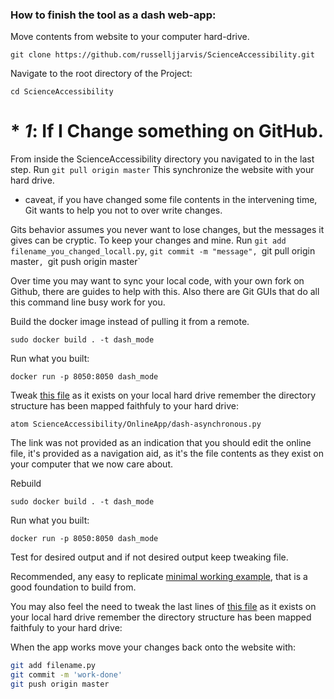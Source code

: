 

### How to finish the tool as a dash web-app:

Move contents from website to your computer hard-drive.
```
git clone https://github.com/russelljjarvis/ScienceAccessibility.git
```

Navigate to the root directory of the Project:
```
cd ScienceAccessibility
```

# * ***1***: If I Change something on GitHub.
From inside the ScienceAccessibility directory you navigated to in the last step. Run ``` git pull origin master ``` This synchronize the website with your hard drive.

* caveat, if you have changed some file contents in the intervening time, Git wants to help you not to over write changes. 

Gits behavior assumes you never want to lose changes, but the messages it gives can be cryptic. To keep your changes and mine. Run `git add filename_you_changed_locall.py`, `git commit -m "message", `git pull origin master`, `git push origin master`

Over time you may want to sync your local code, with your own fork on Github, there are guides to help with this. Also there are Git GUIs that do all this command line busy work for you.

Build the docker image instead of pulling it from a remote.
```
sudo docker build . -t dash_mode
```
Run what you built:
```
docker run -p 8050:8050 dash_mode
```

Tweak [this file](https://github.com/russelljjarvis/ScienceAccessibility/blob/master/OnlineApp/dash-asynchronous.py) as it exists on your local hard drive remember the directory structure has been mapped faithfuly to your hard drive:
```
atom ScienceAccessibility/OnlineApp/dash-asynchronous.py
```
The link was not provided as an indication that you should edit the online file, it's provided as a navigation aid, as it's the file contents as they exist on your computer that we now care about.

Rebuild
```
sudo docker build . -t dash_mode
```
Run what you built:
```
docker run -p 8050:8050 dash_mode
```
Test for desired output and if not desired output keep tweaking file.

Recommended, any easy to replicate [minimal working example](https://arthought.com/dash-simple-deployment-with-docker/), that is a good foundation to build from.


You may also feel the need to tweak the last lines of [this file](https://github.com/russelljjarvis/ScienceAccessibility/blob/master/Dockerfile) as it exists on your local hard drive remember the directory structure has been mapped faithfuly to your hard drive:

When the app works move your changes back onto the website with:

```BASH
git add filename.py
git commit -m 'work-done'
git push origin master
```
